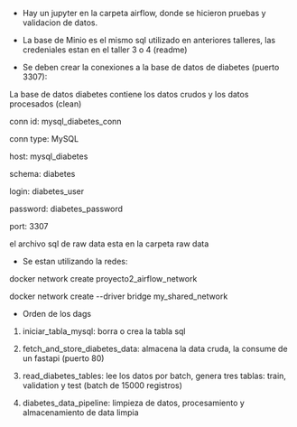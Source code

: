 
* Hay un jupyter en la carpeta airflow, donde se hicieron pruebas y validacion de datos.


* La base de Minio es el mismo sql utilizado en anteriores talleres, las credeniales estan en el taller 3 o 4 (readme)


* Se deben crear la conexiones a la base de datos de diabetes (puerto 3307):

La base de datos diabetes contiene los datos crudos y los datos procesados (clean)

conn id: mysql_diabetes_conn

conn type: MySQL

host: mysql_diabetes

schema: diabetes

login: diabetes_user

password: diabetes_password

port: 3307

el archivo sql de raw data esta en la carpeta raw data


* Se estan utilizando la redes:

docker network create proyecto2_airflow_network

docker network create --driver bridge my_shared_network

* Orden de los dags

1. iniciar_tabla_mysql: borra o crea la tabla sql

2. fetch_and_store_diabetes_data: almacena la data cruda, la consume de un fastapi (puerto 80)

3. read_diabetes_tables: lee los datos por batch, genera tres tablas: train, validation y test (batch de 15000 registros)

4. diabetes_data_pipeline: limpieza de datos, procesamiento y almacenamiento de data limpia

